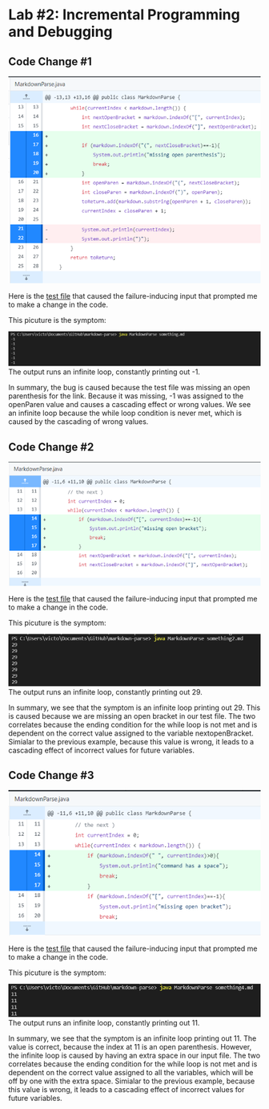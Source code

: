 # Lab #2: Incremental Programming and Debugging

## Code Change #1
![Image](CodeChange1.PNG)

Here is the [test file](./something2.md) that caused the failure-inducing input that prompted me to make a change in the code. 

This picuture is the symptom:

![Image](CommandLine1.PNG)
The output runs an infinite loop, constantly printing out -1. 

In summary, the bug is caused because the test file was missing an open parenthesis for the link. Because it was missing, -1 was assigned to the openParen value and causes a cascading effect or wrong values. We see an infinite loop because the while loop condition is never met, which is caused by the cascading of wrong values.



## Code Change #2

![Image](CodeChange2.PNG)

Here is the [test file](./something3.md) that caused the failure-inducing input that prompted me to make a change in the code. 

This picuture is the symptom:

![Image](CommandLine2.PNG)
The output runs an infinite loop, constantly printing out 29. 

In summary, we see that the symptom is an infinite loop printing out 29. This is caused because we are missing an open bracket in our test file. The two correlates because the ending condition for the while loop is not met and is dependent on the correct value assigned to the variable nextopenBracket. Simialar to the previous example, because this value is wrong, it leads to a cascading effect of incorrect values for future variables.

## Code Change #3

![Image](CodeChange3.PNG)

Here is the [test file](./something4.md) that caused the failure-inducing input that prompted me to make a change in the code. 

This picuture is the symptom:

![Image](CommandLine3.PNG)
The output runs an infinite loop, constantly printing out 11. 

In summary, we see that the symptom is an infinite loop printing out 11. The value is correct, because the index at 11 is an open parenthesis. However, the infinite loop is caused by having an extra space in our input file. The two correlates because the ending condition for the while loop is not met and is dependent on the correct value assigned to all the variables, which will be off by one with the extra space. Simialar to the previous example, because this value is wrong, it leads to a cascading effect of incorrect values for future variables.